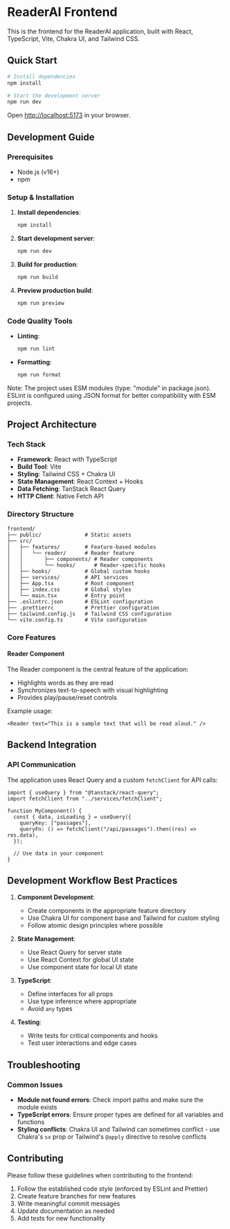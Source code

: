 # ReaderAI Frontend

This is the frontend for the ReaderAI application, built with React, TypeScript, Vite, Chakra UI, and Tailwind CSS.

## Quick Start

```bash
# Install dependencies
npm install

# Start the development server
npm run dev
```

Open [http://localhost:5173](http://localhost:5173) in your browser.

## Development Guide

### Prerequisites

- Node.js (v16+)
- npm

### Setup & Installation

1. **Install dependencies**:

   ```bash
   npm install
   ```

2. **Start development server**:

   ```bash
   npm run dev
   ```

3. **Build for production**:

   ```bash
   npm run build
   ```

4. **Preview production build**:
   ```bash
   npm run preview
   ```

### Code Quality Tools

- **Linting**:

  ```bash
  npm run lint
  ```

- **Formatting**:
  ```bash
  npm run format
  ```

Note: The project uses ESM modules (type: "module" in package.json). ESLint is configured using JSON format for better compatibility with ESM projects.

## Project Architecture

### Tech Stack

- **Framework**: React with TypeScript
- **Build Tool**: Vite
- **Styling**: Tailwind CSS + Chakra UI
- **State Management**: React Context + Hooks
- **Data Fetching**: TanStack React Query
- **HTTP Client**: Native Fetch API

### Directory Structure

```
frontend/
├── public/              # Static assets
├── src/
│   ├── features/        # Feature-based modules
│   │   └── reader/      # Reader feature
│   │       ├── components/ # Reader components
│   │       └── hooks/      # Reader-specific hooks
│   ├── hooks/           # Global custom hooks
│   ├── services/        # API services
│   ├── App.tsx          # Root component
│   ├── index.css        # Global styles
│   └── main.tsx         # Entry point
├── .eslintrc.json       # ESLint configuration
├── .prettierrc          # Prettier configuration
├── tailwind.config.js   # Tailwind CSS configuration
└── vite.config.ts       # Vite configuration
```

### Core Features

#### Reader Component

The Reader component is the central feature of the application:

- Highlights words as they are read
- Synchronizes text-to-speech with visual highlighting
- Provides play/pause/reset controls

Example usage:

```tsx
<Reader text="This is a sample text that will be read aloud." />
```

## Backend Integration

### API Communication

The application uses React Query and a custom `fetchClient` for API calls:

```tsx
import { useQuery } from "@tanstack/react-query";
import fetchClient from "../services/fetchClient";

function MyComponent() {
  const { data, isLoading } = useQuery({
    queryKey: ["passages"],
    queryFn: () => fetchClient("/api/passages").then((res) => res.data),
  });

  // Use data in your component
}
```

## Development Workflow Best Practices

1. **Component Development**:

   - Create components in the appropriate feature directory
   - Use Chakra UI for component base and Tailwind for custom styling
   - Follow atomic design principles where possible

2. **State Management**:

   - Use React Query for server state
   - Use React Context for global UI state
   - Use component state for local UI state

3. **TypeScript**:

   - Define interfaces for all props
   - Use type inference where appropriate
   - Avoid `any` types

4. **Testing**:
   - Write tests for critical components and hooks
   - Test user interactions and edge cases

## Troubleshooting

### Common Issues

- **Module not found errors**: Check import paths and make sure the module exists
- **TypeScript errors**: Ensure proper types are defined for all variables and functions
- **Styling conflicts**: Chakra UI and Tailwind can sometimes conflict - use Chakra's `sx` prop or Tailwind's `@apply` directive to resolve conflicts

## Contributing

Please follow these guidelines when contributing to the frontend:

1. Follow the established code style (enforced by ESLint and Prettier)
2. Create feature branches for new features
3. Write meaningful commit messages
4. Update documentation as needed
5. Add tests for new functionality
